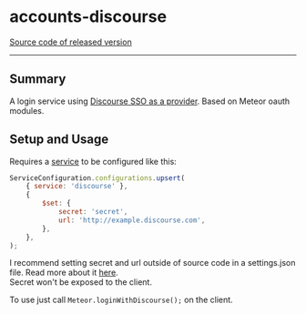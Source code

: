 # accounts-discourse
[Source code of released version](https://github.com/Sakerdot/accounts-discourse)
***

## Summary
A login service using [Discourse SSO as a provider](https://meta.discourse.org/t/using-discourse-as-a-sso-provider/32974). Based on Meteor oauth modules.

## Setup and Usage
Requires a [service](https://docs.meteor.com/api/accounts.html#service-configuration) to be configured like this:
```javascript
ServiceConfiguration.configurations.upsert(
    { service: 'discourse' },
    {
        $set: {
            secret: 'secret',
            url: 'http://example.discourse.com',
        },
    },
);
```
I recommend setting secret and url outside of source code in a settings.json file. Read more about it [here](https://docs.meteor.com/api/core.html#Meteor-settings).  
Secret won't be exposed to the client.

To use just call `Meteor.loginWithDiscourse();` on the client.